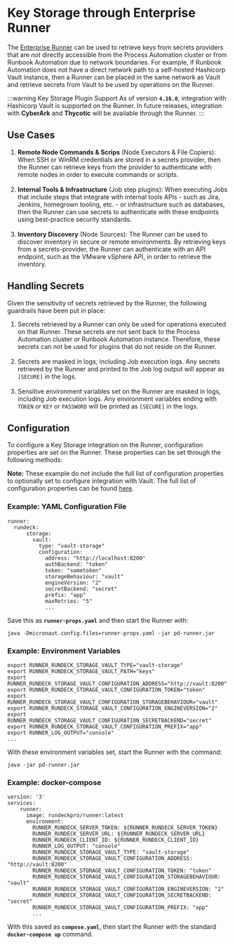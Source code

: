 # Key Storage through Enterprise Runner
The [Enterprise Runner](/administration/runner/runner-intro) can be used to retrieve keys from secrets providers that are _not_ directly accessible from the Process Automation cluster or
from Runbook Automation due to network boundaries.
For example, if Runbook Automation does not have a direct network path to a self-hosted Hashicorp Vault instance, then a Runner can be placed in the same
network as Vault and retrieve secrets from Vault to be used by operations on the Runner.

:::warning Key Storage Plugin Support
As of version **`4.16.0`**, integration with Hashicorp Vault is supported on the Runner.
In future releases, integration with **CyberArk** and **Thycotic** will be available through the Runner.
:::

## Use Cases
1. **Remote Node Commands & Scrips** (Node Executors & File Copiers): When SSH or WinRM credentials are stored in a secrets provider, then the Runner can retrieve keys from the provider to authenticate with remote nodes in order to execute commands or scripts.<br><br>
2. **Internal Tools & Infrastructure** (Job step plugins): When executing Jobs that include steps that integrate with internal tools APIs - such as Jira, Jenkins, homegrown tooling, etc. - or infrastructure such as databases, then the Runner can use secrets to authenticate with these endpoints using best-practice security standards.<br><br>
3. **Inventory Discovery** (Node Sources): The Runner can be used to discover inventory in secure or remote environments. By retrieving keys from a secrets-provider, the Runner can authenticate with an API endpoint, such as the VMware vSphere API, in order to retrieve the inventory.

## Handling Secrets
Given the sensitivity of secrets retrieved by the Runner, the following guardrails have been put in place:

1. Secrets retrieved by a Runner can only be used for operations executed on that Runner.  These secrets are not sent back to the Process Automation cluster or Runbook Automation instance.  Therefore, these secrets can not be used for plugins that do not reside on the Runner.<br><br>
2. Secrets are masked in logs, including Job execution logs.  Any secrets retrieved by the Runner and printed to the Job log output will appear as `[SECURE]` in the logs.<br><br>
3. Sensitive environment variables set on the Runner are masked in logs, including Job execution logs.  Any environment variables ending with `TOKEN` or `KEY` or `PASSWORD` will be printed as `[SECURE]` in the logs.

## Configuration
To configure a Key Storage integration on the Runner, configuration properties are set on the Runner. These properties can be set through the following methods:

**Note:** These example do not include the full list of configuration properties to optionally set to configure integration with Vault.  The full list of
configuration properties can be found [here](/manual/key-storage/storage-plugins/vault.html#configuration).

### Example: YAML Configuration File
```
runner:
  rundeck:
      storage:
        vault:
          type: "vault-storage"
          configuration:
            address: "http://localhost:8200"
            authBackend: "token"
            token: "sometoken"
            storageBehaviour: "vault"
            engineVersion: "2"
            secretBackend: "secret"
            prefix: "app"
            maxRetries: "5"
            ...
```
Save this as **`runner-props.yaml`** and then start the Runner with:
```
java -Dmicronaut.config.files=runner-props.yaml -jar pd-runner.jar
```

### Example: Environment Variables
```
export RUNNER_RUNDECK_STORAGE_VAULT_TYPE="vault-storage"
export RUNNER_RUNDECK_STORAGE_VAULT_PATH="keys"
export RUNNER_RUNDECK_STORAGE_VAULT_CONFIGURATION_ADDRESS="http://vault:8200"
export RUNNER_RUNDECK_STORAGE_VAULT_CONFIGURATION_TOKEN="token"
export RUNNER_RUNDECK_STORAGE_VAULT_CONFIGURATION_STORAGEBEHAVIOUR="vault"
export RUNNER_RUNDECK_STORAGE_VAULT_CONFIGURATION_ENGINEVERSION="2"
export RUNNER_RUNDECK_STORAGE_VAULT_CONFIGURATION_SECRETBACKEND="secret"
export RUNNER_RUNDECK_STORAGE_VAULT_CONFIGURATION_PREFIX="app"
export RUNNER_LOG_OUTPUT="console"
...
```
With these environment variables set, start the Runner with the command:
```
java -jar pd-runner.jar
```

### Example: docker-compose
```
version: '3'
services:
    runner:
      image: rundeckpro/runner:latest
      environment:
        RUNNER_RUNDECK_SERVER_TOKEN: ${RUNNER_RUNDECK_SERVER_TOKEN}
        RUNNER_RUNDECK_SERVER_URL: ${RUNNER_RUNDECK_SERVER_URL}
        RUNNER_RUNDECK_CLIENT_ID: ${RUNNER_RUNDECK_CLIENT_ID}
        RUNNER_LOG_OUTPUT: "console"
        RUNNER_RUNDECK_STORAGE_VAULT_TYPE: "vault-storage"
        RUNNER_RUNDECK_STORAGE_VAULT_CONFIGURATION_ADDRESS: "http://vault:8200"
        RUNNER_RUNDECK_STORAGE_VAULT_CONFIGURATION_TOKEN: "token"
        RUNNER_RUNDECK_STORAGE_VAULT_CONFIGURATION_STORAGEBEHAVIOUR: "vault"
        RUNNER_RUNDECK_STORAGE_VAULT_CONFIGURATION_ENGINEVERSION: "2"
        RUNNER_RUNDECK_STORAGE_VAULT_CONFIGURATION_SECRETBACKEND: "secret"
        RUNNER_RUNDECK_STORAGE_VAULT_CONFIGURATION_PREFIX: "app"
        ...
```
With this saved as **`compose.yaml`**, then start the Runner with the standard **`docker-compose up`** command.


